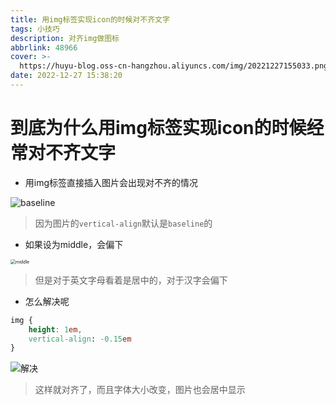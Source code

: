```yaml
---
title: 用img标签实现icon的时候对不齐文字
tags: 小技巧
description: 对齐img做图标
abbrlink: 48966
cover: >-
  https://huyu-blog.oss-cn-hangzhou.aliyuncs.com/img/20221227155033.png?x-oss-process=style/huyu
date: 2022-12-27 15:38:20
---
```


# 到底为什么用img标签实现icon的时候经常对不齐文字

+ 用img标签直接插入图片会出现对不齐的情况

![baseline](https://huyu-blog.oss-cn-hangzhou.aliyuncs.com/img/image-20221227153953411.png?x-oss-process=style/huyu)

> 因为图片的`vertical-align`默认是`baseline`的

+ 如果设为middle，会偏下

<img src="https://huyu-blog.oss-cn-hangzhou.aliyuncs.com/img/image-20221227154246039.png?x-oss-process=style/huyu" alt="middle" style="zoom:50%;" />

> 但是对于英文字母看着是居中的，对于汉字会偏下

+ 怎么解决呢

```css
img {
  	height: 1em,
    vertical-align: -0.15em
}
```

![解决](https://huyu-blog.oss-cn-hangzhou.aliyuncs.com/img/image-20221227154445688.png?x-oss-process=style/huyu)

> 这样就对齐了，而且字体大小改变，图片也会居中显示
